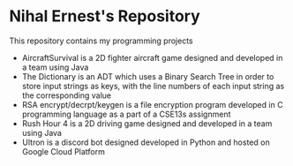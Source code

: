 # Nihal Ernest's Repository
This repository contains my programming projects

- AircraftSurvival is a 2D fighter aircraft game designed and developed in a team using Java
- The Dictionary is an ADT which uses a Binary Search Tree in order to store input strings as keys, with the line numbers of each input string as the corresponding value
- RSA encrypt/decrpt/keygen is a file encryption program developed in C programming language as a part of a CSE13s assignment
- Rush Hour 4 is a 2D driving game designed and developed in a team using Java
- Ultron is a discord bot designed developed in Python and hosted on Google Cloud Platform

